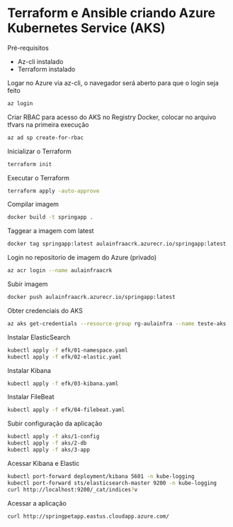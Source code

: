 # Terraform e Ansible criando Azure Kubernetes Service (AKS)

Pré-requisitos
- Az-cli instalado
- Terraform instalado

Logar no Azure via az-cli, o navegador será aberto para que o login seja feito
````sh
az login
````

Criar RBAC para acesso do AKS no Registry Docker, colocar no arquivo tfvars na primeira execução
````sh
az ad sp create-for-rbac
````

Inicializar o Terraform
````sh
terraform init
````

Executar o Terraform
````sh
terraform apply -auto-approve
````

Compilar imagem
````sh
docker build -t springapp .
````

Taggear a imagem com latest
````sh
docker tag springapp:latest aulainfraacrk.azurecr.io/springapp:latest
````

Login no repositorio de imagem do Azure (privado)
````sh
az acr login --name aulainfraacrk
````

Subir imagem
````sh
docker push aulainfraacrk.azurecr.io/springapp:latest
````

Obter credenciais do AKS
````sh
az aks get-credentials --resource-group rg-aulainfra --name teste-aks
````

Instalar ElasticSearch
````sh
kubectl apply -f efk/01-namespace.yaml
kubectl apply -f efk/02-elastic.yaml
````

Instalar Kibana
````sh
kubectl apply -f efk/03-kibana.yaml
````

Instalar FileBeat
````sh
kubectl apply -f efk/04-filebeat.yaml
````

Subir configuração da aplicação
````sh
kubectl apply -f aks/1-config
kubectl apply -f aks/2-db
kubectl apply -f aks/3-app
````

Acessar Kibana e Elastic
````sh
kubectl port-forward deployment/kibana 5601 -n kube-logging
kubectl port-forward sts/elasticsearch-master 9200 -n kube-logging
curl http://localhost:9200/_cat/indices?v
````

Acessar a aplicação
````sh
curl http://springpetapp.eastus.cloudapp.azure.com/
````
